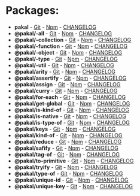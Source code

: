 # Packages:
- **pakal** - [Git](https://github.com/yisraelx/pakal/blob/master/alias/pakal) - [Npm](https://npmjs.com/package/pakal) - [CHANGELOG](https://github.com/yisraelx/pakal/blob/master/alias/pakal/CHANGELOG.md)
- **@pakal/-all** - [Git](https://github.com/yisraelx/pakal/blob/master/modules/-all) - [Npm](https://npmjs.com/package/@pakal/-all) - [CHANGELOG](https://github.com/yisraelx/pakal/blob/master/modules/-all/CHANGELOG.md)
- **@pakal/-collection** - [Git](https://github.com/yisraelx/pakal/blob/master/modules/-collection) - [Npm](https://npmjs.com/package/@pakal/-collection) - [CHANGELOG](https://github.com/yisraelx/pakal/blob/master/modules/-collection/CHANGELOG.md)
- **@pakal/-function** - [Git](https://github.com/yisraelx/pakal/blob/master/modules/-function) - [Npm](https://npmjs.com/package/@pakal/-function) - [CHANGELOG](https://github.com/yisraelx/pakal/blob/master/modules/-function/CHANGELOG.md)
- **@pakal/-object** - [Git](https://github.com/yisraelx/pakal/blob/master/modules/-object) - [Npm](https://npmjs.com/package/@pakal/-object) - [CHANGELOG](https://github.com/yisraelx/pakal/blob/master/modules/-object/CHANGELOG.md)
- **@pakal/-type** - [Git](https://github.com/yisraelx/pakal/blob/master/modules/-type) - [Npm](https://npmjs.com/package/@pakal/-type) - [CHANGELOG](https://github.com/yisraelx/pakal/blob/master/modules/-type/CHANGELOG.md)
- **@pakal/-util** - [Git](https://github.com/yisraelx/pakal/blob/master/modules/-util) - [Npm](https://npmjs.com/package/@pakal/-util) - [CHANGELOG](https://github.com/yisraelx/pakal/blob/master/modules/-util/CHANGELOG.md)
- **@pakal/arity** - [Git](https://github.com/yisraelx/pakal/blob/master/modules/arity) - [Npm](https://npmjs.com/package/@pakal/arity) - [CHANGELOG](https://github.com/yisraelx/pakal/blob/master/modules/arity/CHANGELOG.md)
- **@pakal/assertify** - [Git](https://github.com/yisraelx/pakal/blob/master/modules/assertify) - [Npm](https://npmjs.com/package/@pakal/assertify) - [CHANGELOG](https://github.com/yisraelx/pakal/blob/master/modules/assertify/CHANGELOG.md)
- **@pakal/assign** - [Git](https://github.com/yisraelx/pakal/blob/master/modules/assign) - [Npm](https://npmjs.com/package/@pakal/assign) - [CHANGELOG](https://github.com/yisraelx/pakal/blob/master/modules/assign/CHANGELOG.md)
- **@pakal/curry** - [Git](https://github.com/yisraelx/pakal/blob/master/modules/curry) - [Npm](https://npmjs.com/package/@pakal/curry) - [CHANGELOG](https://github.com/yisraelx/pakal/blob/master/modules/curry/CHANGELOG.md)
- **@pakal/for-each** - [Git](https://github.com/yisraelx/pakal/blob/master/modules/for-each) - [Npm](https://npmjs.com/package/@pakal/for-each) - [CHANGELOG](https://github.com/yisraelx/pakal/blob/master/modules/for-each/CHANGELOG.md)
- **@pakal/get-global** - [Git](https://github.com/yisraelx/pakal/blob/master/modules/get-global) - [Npm](https://npmjs.com/package/@pakal/get-global) - [CHANGELOG](https://github.com/yisraelx/pakal/blob/master/modules/get-global/CHANGELOG.md)
- **@pakal/is-kind-of** - [Git](https://github.com/yisraelx/pakal/blob/master/modules/is-kind-of) - [Npm](https://npmjs.com/package/@pakal/is-kind-of) - [CHANGELOG](https://github.com/yisraelx/pakal/blob/master/modules/is-kind-of/CHANGELOG.md)
- **@pakal/is-native** - [Git](https://github.com/yisraelx/pakal/blob/master/modules/is-native) - [Npm](https://npmjs.com/package/@pakal/is-native) - [CHANGELOG](https://github.com/yisraelx/pakal/blob/master/modules/is-native/CHANGELOG.md)
- **@pakal/is-type-of** - [Git](https://github.com/yisraelx/pakal/blob/master/modules/is-type-of) - [Npm](https://npmjs.com/package/@pakal/is-type-of) - [CHANGELOG](https://github.com/yisraelx/pakal/blob/master/modules/is-type-of/CHANGELOG.md)
- **@pakal/keys** - [Git](https://github.com/yisraelx/pakal/blob/master/modules/keys) - [Npm](https://npmjs.com/package/@pakal/keys) - [CHANGELOG](https://github.com/yisraelx/pakal/blob/master/modules/keys/CHANGELOG.md)
- **@pakal/kind-of** - [Git](https://github.com/yisraelx/pakal/blob/master/modules/kind-of) - [Npm](https://npmjs.com/package/@pakal/kind-of) - [CHANGELOG](https://github.com/yisraelx/pakal/blob/master/modules/kind-of/CHANGELOG.md)
- **@pakal/reduce** - [Git](https://github.com/yisraelx/pakal/blob/master/modules/reduce) - [Npm](https://npmjs.com/package/@pakal/reduce) - [CHANGELOG](https://github.com/yisraelx/pakal/blob/master/modules/reduce/CHANGELOG.md)
- **@pakal/safify** - [Git](https://github.com/yisraelx/pakal/blob/master/modules/safify) - [Npm](https://npmjs.com/package/@pakal/safify) - [CHANGELOG](https://github.com/yisraelx/pakal/blob/master/modules/safify/CHANGELOG.md)
- **@pakal/tag-of** - [Git](https://github.com/yisraelx/pakal/blob/master/modules/tag-of) - [Npm](https://npmjs.com/package/@pakal/tag-of) - [CHANGELOG](https://github.com/yisraelx/pakal/blob/master/modules/tag-of/CHANGELOG.md)
- **@pakal/to-primitive** - [Git](https://github.com/yisraelx/pakal/blob/master/modules/to-primitive) - [Npm](https://npmjs.com/package/@pakal/to-primitive) - [CHANGELOG](https://github.com/yisraelx/pakal/blob/master/modules/to-primitive/CHANGELOG.md)
- **@pakal/tryify** - [Git](https://github.com/yisraelx/pakal/blob/master/modules/tryify) - [Npm](https://npmjs.com/package/@pakal/tryify) - [CHANGELOG](https://github.com/yisraelx/pakal/blob/master/modules/tryify/CHANGELOG.md)
- **@pakal/type-of** - [Git](https://github.com/yisraelx/pakal/blob/master/modules/type-of) - [Npm](https://npmjs.com/package/@pakal/type-of) - [CHANGELOG](https://github.com/yisraelx/pakal/blob/master/modules/type-of/CHANGELOG.md)
- **@pakal/unique-id** - [Git](https://github.com/yisraelx/pakal/blob/master/modules/unique-id) - [Npm](https://npmjs.com/package/@pakal/unique-id) - [CHANGELOG](https://github.com/yisraelx/pakal/blob/master/modules/unique-id/CHANGELOG.md)
- **@pakal/unique-key** - [Git](https://github.com/yisraelx/pakal/blob/master/modules/unique-key) - [Npm](https://npmjs.com/package/@pakal/unique-key) - [CHANGELOG](https://github.com/yisraelx/pakal/blob/master/modules/unique-key/CHANGELOG.md)
